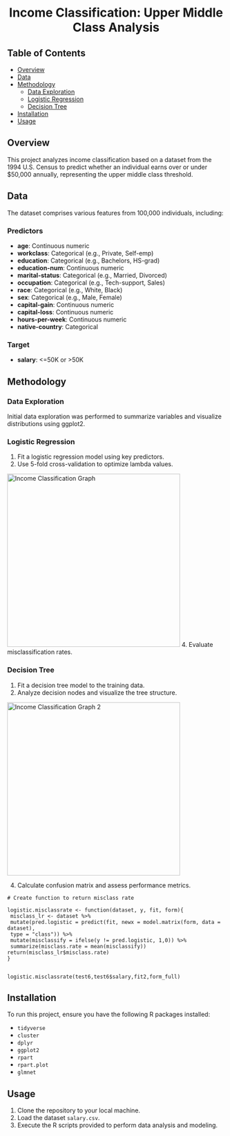 <h1 align="center">Income Classification: Upper Middle Class Analysis</h1>    
  
 
## Table of Contents 
- [Overview](#overview)  
- [Data](#data) 
- [Methodology](#methodology) 
  - [Data Exploration](#data-exploration)
  - [Logistic Regression](#logistic-regression)
  - [Decision Tree](#decision-tree)
- [Installation](#installation)
- [Usage](#usage)

## Overview
This project analyzes income classification based on a dataset from the 1994 U.S. Census to predict whether an individual earns over or under $50,000 annually, representing the upper middle class threshold.

## Data
The dataset comprises various features from 100,000 individuals, including:

### Predictors
- **age**: Continuous numeric
- **workclass**: Categorical (e.g., Private, Self-emp)
- **education**: Categorical (e.g., Bachelors, HS-grad)
- **education-num**: Continuous numeric
- **marital-status**: Categorical (e.g., Married, Divorced)
- **occupation**: Categorical (e.g., Tech-support, Sales)
- **race**: Categorical (e.g., White, Black)
- **sex**: Categorical (e.g., Male, Female)
- **capital-gain**: Continuous numeric
- **capital-loss**: Continuous numeric
- **hours-per-week**: Continuous numeric
- **native-country**: Categorical

### Target
- **salary**: <=50K or >50K

## Methodology

### Data Exploration
Initial data exploration was performed to summarize variables and visualize distributions using ggplot2.

### Logistic Regression
1. Fit a logistic regression model using key predictors.
2. Use 5-fold cross-validation to optimize lambda values.
<img src="https://github.com/RoryQo/R-Income-Classification-An-Upper-Middle-Class-Analysis/raw/main/Graph1.jpg" alt="Income Classification Graph" style="width: 400px;" />
4. Evaluate misclassification rates.

### Decision Tree
1. Fit a decision tree model to the training data.
2. Analyze decision nodes and visualize the tree structure.
<img src="https://github.com/RoryQo/R-Income-Classification-An-Upper-Middle-Class-Analysis/raw/main/graph2.jpg" alt="Income Classification Graph 2" style="width: 400px;" />

4. Calculate confusion matrix and assess performance metrics.

```
# Create function to return misclass rate

logistic.misclassrate <- function(dataset, y, fit, form){
 misclass_lr <- dataset %>% 
 mutate(pred.logistic = predict(fit, newx = model.matrix(form, data = dataset), 
 type = "class")) %>% 
 mutate(misclassify = ifelse(y != pred.logistic, 1,0)) %>%
 summarize(misclass.rate = mean(misclassify))
return(misclass_lr$misclass.rate)
}


logistic.misclassrate(test6,test6$salary,fit2,form_full)
```

## Installation
To run this project, ensure you have the following R packages installed:
- `tidyverse`
- `cluster`
- `dplyr`
- `ggplot2`
- `rpart`
- `rpart.plot`
- `glmnet`

## Usage
1. Clone the repository to your local machine.
2. Load the dataset `salary.csv`.
3. Execute the R scripts provided to perform data analysis and modeling.

